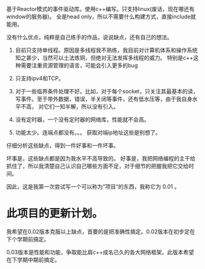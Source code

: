 基于Reactor模式的事件驱动库。使用c++编写。只支持linux(废话，现在哪还有window的服务器)。 全是head only，所以不需要什么构建方式，直接include就能用。

没有什么优点，纯粹是自己练手的作品，说说缺点，还有自己的想法。

1. 目前只支持单线程。原因是多线程我不熟练，我目前对计算机体系和操作系统知之甚少，当然可以土法炼铜，但绝对无法发挥多线程的威力。
特别是c++这种需要注重资源管理的语言，可能会引入更多的bug

2. 只支持ipv4和TCP。

3. 对于一些临界条件处理不好。比如，对于每个socket，只关注其最基本的读，写事件。至于带外数据，错误，半关闭等事件，还有低水压等，由于我自身水平不高，
对它们一知半解，所以没有引入。

4. 没有定时器，一个没有定时器的网络库，性能就不会高。

5. 功能太少。连端点都没有。。。 获取对端ip地址这些是别想了。

仔细分析这些缺点，得到一件好事和一件坏事。

坏事是，这些缺点都是因为我水平不高导致的。 好事是，我把网络编程的主干给抓住了，所以我清楚自己认识自己哪些方面不足，对于细节的把握我把它交给时间。

因此，这是我第一次尝试写一个可以称为”项目“的东西，我称它为 0.01 。

此项目的更新计划。
============

我希望在0.02版本克服以上缺点，首要的是把准确性搞定。0.02版本在初步定在下个学期前搞定。

0.03版本是性能和功能，争取能比肩c++成名已久的各大网络框架。此版本希望在下学期中期前搞定。
